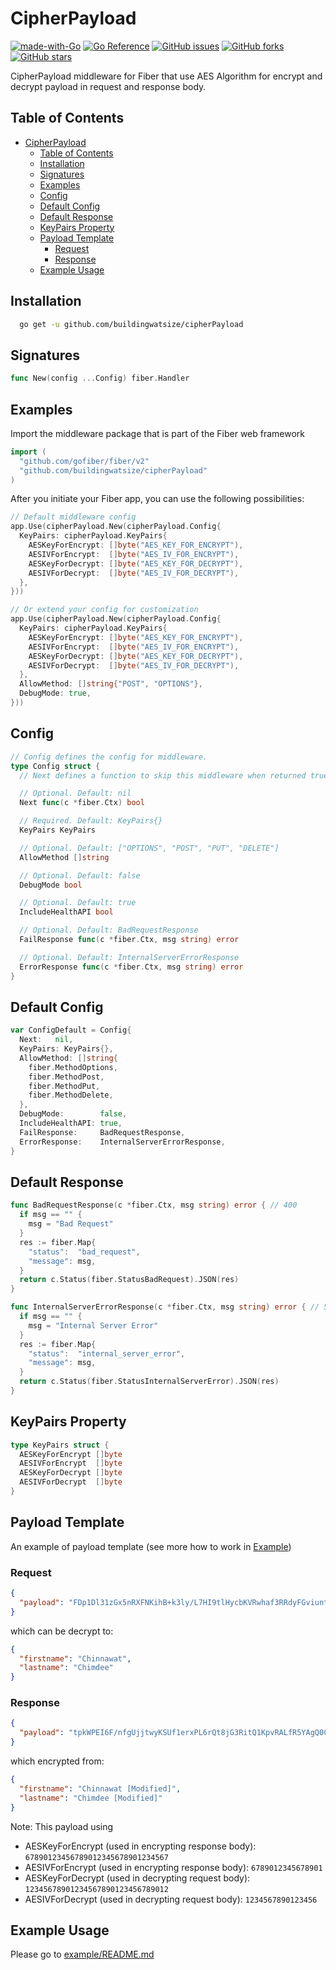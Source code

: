 # CipherPayload

[![made-with-Go](https://img.shields.io/badge/Made%20with-Go-1f425f.svg)](http://golang.org) [![Go Reference](https://pkg.go.dev/badge/github.com/buildingwatsize/cipherPayload@v0.1.0.svg)](https://pkg.go.dev/github.com/buildingwatsize/cipherPayload@v0.1.0) [![GitHub issues](https://img.shields.io/github/issues/buildingwatsize/cipherPayload)](https://github.com/buildingwatsize/cipherPayload/issues) [![GitHub forks](https://img.shields.io/github/forks/buildingwatsize/cipherPayload)](https://github.com/buildingwatsize/cipherPayload/network) [![GitHub stars](https://img.shields.io/github/stars/buildingwatsize/cipherPayload)](https://github.com/buildingwatsize/cipherPayload/stargazers)

CipherPayload middleware for Fiber that use AES Algorithm for encrypt and decrypt payload in request and response body.

## Table of Contents

- [CipherPayload](#cipherpayload)
  - [Table of Contents](#table-of-contents)
  - [Installation](#installation)
  - [Signatures](#signatures)
  - [Examples](#examples)
  - [Config](#config)
  - [Default Config](#default-config)
  - [Default Response](#default-response)
  - [KeyPairs Property](#keypairs-property)
  - [Payload Template](#payload-template)
    - [Request](#request)
    - [Response](#response)
  - [Example Usage](#example-usage)

## Installation

```bash
  go get -u github.com/buildingwatsize/cipherPayload
```

## Signatures

```go
func New(config ...Config) fiber.Handler
```

## Examples

Import the middleware package that is part of the Fiber web framework

```go
import (
  "github.com/gofiber/fiber/v2"
  "github.com/buildingwatsize/cipherPayload"
)
```

After you initiate your Fiber app, you can use the following possibilities:

```go
// Default middleware config
app.Use(cipherPayload.New(cipherPayload.Config{
  KeyPairs: cipherPayload.KeyPairs{
    AESKeyForEncrypt: []byte("AES_KEY_FOR_ENCRYPT"),
    AESIVForEncrypt:  []byte("AES_IV_FOR_ENCRYPT"),
    AESKeyForDecrypt: []byte("AES_KEY_FOR_DECRYPT"),
    AESIVForDecrypt:  []byte("AES_IV_FOR_DECRYPT"),
  },
}))

// Or extend your config for customization
app.Use(cipherPayload.New(cipherPayload.Config{
  KeyPairs: cipherPayload.KeyPairs{
    AESKeyForEncrypt: []byte("AES_KEY_FOR_ENCRYPT"),
    AESIVForEncrypt:  []byte("AES_IV_FOR_ENCRYPT"),
    AESKeyForDecrypt: []byte("AES_KEY_FOR_DECRYPT"),
    AESIVForDecrypt:  []byte("AES_IV_FOR_DECRYPT"),
  },
  AllowMethod: []string{"POST", "OPTIONS"},
  DebugMode: true,
}))
```

## Config

```go
// Config defines the config for middleware.
type Config struct {
  // Next defines a function to skip this middleware when returned true.

  // Optional. Default: nil
  Next func(c *fiber.Ctx) bool

  // Required. Default: KeyPairs{}
  KeyPairs KeyPairs

  // Optional. Default: ["OPTIONS", "POST", "PUT", "DELETE"]
  AllowMethod []string

  // Optional. Default: false
  DebugMode bool

  // Optional. Default: true
  IncludeHealthAPI bool

  // Optional. Default: BadRequestResponse
  FailResponse func(c *fiber.Ctx, msg string) error

  // Optional. Default: InternalServerErrorResponse
  ErrorResponse func(c *fiber.Ctx, msg string) error
}
```

## Default Config

```go
var ConfigDefault = Config{
  Next:   nil,
  KeyPairs: KeyPairs{},
  AllowMethod: []string{
    fiber.MethodOptions,
    fiber.MethodPost,
    fiber.MethodPut,
    fiber.MethodDelete,
  },
  DebugMode:        false,
  IncludeHealthAPI: true,
  FailResponse:     BadRequestResponse,
  ErrorResponse:    InternalServerErrorResponse,
}
```

## Default Response

```go
func BadRequestResponse(c *fiber.Ctx, msg string) error { // 400
  if msg == "" {
    msg = "Bad Request"
  }
  res := fiber.Map{
    "status":  "bad_request",
    "message": msg,
  }
  return c.Status(fiber.StatusBadRequest).JSON(res)
}

func InternalServerErrorResponse(c *fiber.Ctx, msg string) error { // 500
  if msg == "" {
    msg = "Internal Server Error"
  }
  res := fiber.Map{
    "status":  "internal_server_error",
    "message": msg,
  }
  return c.Status(fiber.StatusInternalServerError).JSON(res)
}
```

## KeyPairs Property

```go
type KeyPairs struct {
  AESKeyForEncrypt []byte
  AESIVForEncrypt  []byte
  AESKeyForDecrypt []byte
  AESIVForDecrypt  []byte
}
```

## Payload Template

An example of payload template (see more how to work in [Example](./example))

### Request

```json
{
  "payload": "FDp1Dl31zGx5nRXFNKihB+k3ly/L7HI9tlHycbKVRwhaf3RRdyFGviuntEZqst0/"
}
```

which can be decrypt to:

```json
{
  "firstname": "Chinnawat",
  "lastname": "Chimdee"
}
```

### Response

```json
{
  "payload": "tpkWPEI6F/nfgUjjtwyKSUf1erxPL6rQt8jG3RitQ1KpvRALfR5YAgQ0CXYkrwLfTid6VdK3SNlffuu/kvI7Hj7br0ur01TUFUWxQ9cl+8U="
}
```

which encrypted from:

```json
{
  "firstname": "Chinnawat [Modified]",
  "lastname": "Chimdee [Modified]"
}
```

Note: This payload using

- AESKeyForEncrypt (used in encrypting response body): `67890123456789012345678901234567`
- AESIVForEncrypt (used in encrypting response body): `6789012345678901`
- AESKeyForDecrypt (used in decrypting request body): `12345678901234567890123456789012`
- AESIVForDecrypt (used in decrypting request body): `1234567890123456`

## Example Usage

Please go to [example/README.md](./example/README.md)
